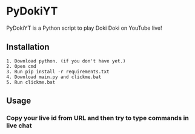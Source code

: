 # PyDokiYT
PyDokiYT is a Python script to play Doki Doki on YouTube live!

## Installation
```
1. Download python. (if you don't have yet.)
2. Open cmd
3. Run pip install -r requirements.txt
4. Download main.py and clickme.bat
5. Run clickme.bat
```

## Usage
### Copy your live id from URL and then try to type commands in live chat
